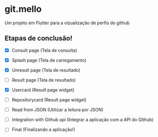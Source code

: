 # git.mello

Um projeto em Flutter para a vizualização de perfis do github

## Etapas de conclusão!

- [x] Consult page (Tela de consulta)
- [x] Splash page (Tela de carregamento)
- [x] Unresult page (Tela de resultado)
- [ ] Result page (Tela de resultado)
- [x] Usercard (Result page widget)
- [ ] Repositorycard (Result page widget)
- [ ] Read from JSON (Utilizar a leitura por JSON)
- [ ] Integration with Github api (Integrar a aplicação com a API do Github)
- [ ] Final (Finalizando a aplicação!)

